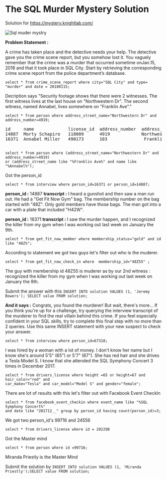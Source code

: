 # The SQL Murder Mystery Solution
Solution for https://mystery.knightlab.com/


![Sql muder mystry](https://github.com/user-attachments/assets/de88de45-a7b6-4d0b-a064-de86961e20d5)

**Problem Statement :** 

A crime has taken place and the detective needs your help. The detective gave you the crime scene report, but you somehow lost it. You vaguely remember that the crime was a ​murder​ that occurred sometime on ​Jan.15, 2018​ and that it took place in ​SQL City​. Start by retrieving the corresponding crime scene report from the police department’s database.

```
select * from crime_scene_report where city="SQL City" and type= "murder" and date = 20180115;
```
Decription says "Security footage shows that there were 2 witnesses. The first witness lives at the last house on "Northwestern Dr". The second witness, named Annabel, lives somewhere on "Franklin Ave"."


```
select * from person where address_street_name="Northwestern Dr" and address_number=4919;
```
<pre>
id     name             license_id  address_number  address_street_name  ssn
14887  Morty Schapiro	118009      4919            Northwestern Dr      111564949
16371  Annabel Miller	490173      103              Franklin Ave        318771143

</pre>

  ```
 select * from person where (address_street_name="Northwestern Dr" and address_number=4919)
 or (address_street_name like "%Franklin Ave%" and name like "%Annabel%");
```
Got the person_id

```
select * from interview where person_id=16371 or person_id=14887;
```

**person_id :** 14887   **transcript :**      	I heard a gunshot and then saw a man run out. He had a "Get Fit Now Gym" bag. The membership number on the bag started with "48Z". Only gold members have those bags. The man got into a car with a plate that included "H42W".

**person_id :** 16371   **transcript :**      	I saw the murder happen, and I recognized the killer from my gym when I was working out last week on January the 9th.

```
select * from get_fit_now_member where membership_status="gold" and id like "48Z%";
```
According to statement we got two guys let's filter out who is the muderer.

```
select * from get_fit_now_check_in where  membership_id="48Z55" ;
```
The guy with membership id 48Z55 is muderer as by our 2nd witness : recognized the killer from my gym when I was working out last week on January the 9th.

Submit the answer with this ```INSERT INTO solution VALUES (1, 'Jeremy Bowers'); SELECT value FROM solution;```

**And it says :** Congrats, you found the murderer! But wait, there's more... If you think you're up for a challenge, try querying the interview transcript of the murderer to find the real villain behind this crime. If you feel especially confident in your SQL skills, try to complete this final step with no more than 2 queries. Use this same INSERT statement with your new suspect to check your answer.


```
select * from interview where person_id=67318;
```
I was hired by a woman with a lot of money. I don't know her name but I know she's around 5'5" (65") or 5'7" (67"). She has red hair and she drives a Tesla Model S. I know that she attended the SQL Symphony Concert 3 times in December 2017.

```
select * from drivers_license where height =65 or height=67 and hair_color="red" and 
car_make="Tesla" and car_model="Model S" and gender="female";
```
There are lot of results with this let's filter out with Facebook Event CheckIn

```
select * from facebook_event_checkin where event_name like "%SQL Symphony Concert%"
and date like "201712__" group by person_id having count(person_id)=3;
```
We got two person_id's 99716 and 24556

```
select * from drivers_license where id = 202298
```
Got the Master mind 

```
select * from person where id =99716;
```
Miranda Priestly is the Master Mind

Submit the solution by ```INSERT INTO solution VALUES (1, 'Miranda Priestly');SELECT value FROM solution;```
